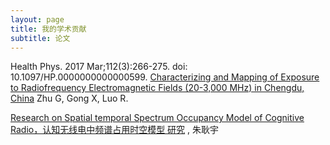 ```yaml
---
layout: page
title: 我的学术贡献
subtitle: 论文
---
```


Health Phys. 2017 Mar;112(3):266-275. doi: 10.1097/HP.0000000000000599.
[Characterizing and Mapping of Exposure to Radiofrequency Electromagnetic Fields (20-3,000 MHz) in Chengdu, China](https://github.com/kevinsblog/kevinsblog.github.io/blob/master/pdf/Characterizing%20and%20Mapping%20of%20Exposure%20to%20Radiofrequency%20Electromagnetic%20Fields%20(20-3%2C000%20MHz)%20in%20Chengdu%2C%20China.pdf)
Zhu G, Gong X, Luo R.

[Research on Spatial temporal Spectrum Occupancy
Model of Cognitive Radio，认知无线电中频谱占用时空模型
研究](https://github.com/kevinsblog/kevinsblog.github.io/blob/master/pdf/ResearchonSpatial-temporalSpectrumOccupancyModelal.pdf)
, 朱耿宇